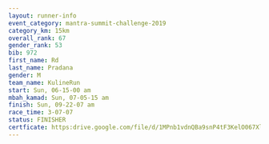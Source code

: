 ```yaml
---
layout: runner-info 
event_category: mantra-summit-challenge-2019 
category_km: 15km 
overall_rank: 67
gender_rank: 53
bib: 972
first_name: Rd
last_name: Pradana
gender: M
team_name: KulineRun
start: Sun, 06-15-00 am
mbah_kamad: Sun, 07-05-15 am
finish: Sun, 09-22-07 am
race_time: 3-07-07
status: FINISHER
certficate: https:drive.google.com/file/d/1MPnb1vdnQBa9snP4tF3KelO067XlyyUS/view?usp=sharing
---
```

